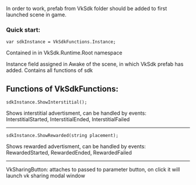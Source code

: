 In order to work, prefab from VkSdk folder should be added to first launched scene in game.

### Quick start:

```
var sdkInstance = VkSdkFunctions.Instance; 
```
Contained in in VkSdk.Runtime.Root namespace

Instance field assigned in Awake of the scene, in which VkSdk prefab has added. Contains all functions of sdk


Functions of VkSdkFunctions:
---------------
```
sdkInstance.ShowInterstitial();

```
Shows interstitial advertisment, can be handled by events: InterstitialStarted, InterstitialEnded, InterstitialFailed

---------------
```
sdkInstance.ShowRewarded(string placement);
```
Shows rewarded advertisment, can be handled by events: RewardedStarted, RewardedEnded, RewardedFailed

---------------

VkSharingButton: attaches to passed to parameter button, on click it will launch vk sharing modal window
